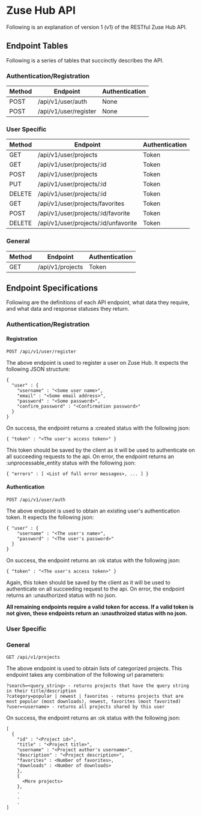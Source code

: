 # Zuse Hub API

Following is an explanation of version 1 (v1) of the RESTful Zuse Hub API.

## Endpoint Tables

Following is a series of tables that succinctly describes the API.

### Authentication/Registration

| Method | Endpoint | Authentication |
| ------ | -------- | -------------- |
| POST | /api/v1/user/auth | None |
| POST | /api/v1/user/register | None |

### User Specific

| Method | Endpoint | Authentication |
| ------ | -------- | -------------- |
| GET | /api/v1/user/projects | Token |
| GET | /api/v1/user/projects/:id | Token |
| POST | /api/v1/user/projects | Token |
| PUT | /api/v1/user/projects/:id | Token |
| DELETE | /api/v1/user/projects/:id | Token |
| GET | /api/v1/user/projects/favorites | Token |
| POST | /api/v1/user/projects/:id/favorite | Token |
| DELETE | /api/v1/user/projects/:id/unfavorite | Token |

### General

| Method | Endpoint | Authentication |
| ------ | -------- | -------------- |
| GET | /api/v1/projects | Token |

## Endpoint Specifications

Following are the definitions of each API endpoint, what data they require, and what data and response statuses they return.

### Authentication/Registration

#### Registration

```
POST /api/v1/user/register
```

The above endpoint is used to register a user on Zuse Hub. It expects the following JSON structure:

```
{
  "user" : {
    "username" : "<Some user name>",
    "email" : "<Some email address>",
    "password" : "<Some password>",
    "confirm_password" : "<Confirmation password>"
  }
}
```

On success, the endpoint returns a :created status with the following json:

```
{ "token" : "<The user's access token>" }
```

This token should be saved by the client as it will be used to authenticate on all succeeding requests to the api. On error, the endpoint returns an :unprocessable_entity status with the following json:

```
{ "errors" : [ <List of full error messages>, ... ] }
```

#### Authentication

```
POST /api/v1/user/auth
```

The above endpoint is used to obtain an existing user's authentication token. It expects the following json:

```
{ "user" : {
    "username" : "<The user's name>",
    "password" : "<The user's password>"
  }
}
```

On success, the endpoint returns an :ok status with the following json:

```
{ "token" : "<The user's access token>" }
```

Again, this token should be saved by the client as it will be used to authenticate on all succeeding request to the api. On error, the endpoint returns an :unauthorized status with no json.

**All remaining endpoints require a valid token for access. If a valid token is not given, these endpoints return an :unauthroized status with no json.**

### User Specific

### General

```
GET /api/v1/projects
```

The above endpoint is used to obtain lists of categorized projects. This endpoint takes any combination of the following url parameters:

```
?search=<query_string> - returns projects that have the query string in their title/description
?category=popular | newest | favorites - returns projects that are most popular (most downloads), newest, favorites (most favorited)
?user=<username> - returns all projects shared by this user
```

On success, the endpoint returns an :ok status with the following json:

```
[
  { 
    "id" : "<Project id>", 
    "title" : "<Project title>", 
    "username" : "<Project author's username>",
    "description" : "<Project description>",
    "favorites" : <Number of favorites>,
    "downloads" : <Number of downloads>
    },
    { 
      <More projects>
    },
    .
    .
    .
]
```
